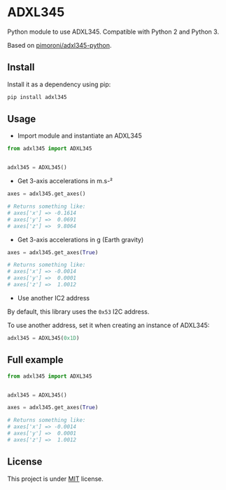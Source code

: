 ADXL345
=======

Python module to use ADXL345. Compatible with Python 2 and Python 3.

Based on [pimoroni/adxl345-python](https://github.com/pimoroni/adxl345-python).


## Install

Install it as a dependency using pip:

``` bash
pip install adxl345
```


## Usage

- Import module and instantiate an ADXL345

``` python
from adxl345 import ADXL345


adxl345 = ADXL345()
```

- Get 3-axis accelerations in m.s-²

``` python
axes = adxl345.get_axes()

# Returns something like:
# axes['x'] => -0.1614
# axes['y'] =>  0.0691
# axes['z'] =>  9.8064
```

- Get 3-axis accelerations in g (Earth gravity)

``` python
axes = adxl345.get_axes(True)

# Returns something like:
# axes['x'] => -0.0014
# axes['y'] =>  0.0001
# axes['z'] =>  1.0012
```

- Use another IC2 address

By default, this library uses the `0x53` I2C address.

To use another address, set it when creating an instance of ADXL345:

``` python
adxl345 = ADXL345(0x1D)
```


## Full example

``` python
from adxl345 import ADXL345


adxl345 = ADXL345()

axes = adxl345.get_axes(True)

# Returns something like:
# axes['x'] => -0.0014
# axes['y'] =>  0.0001
# axes['z'] =>  1.0012
```


## License

This project is under [MIT](LICENSE) license.
